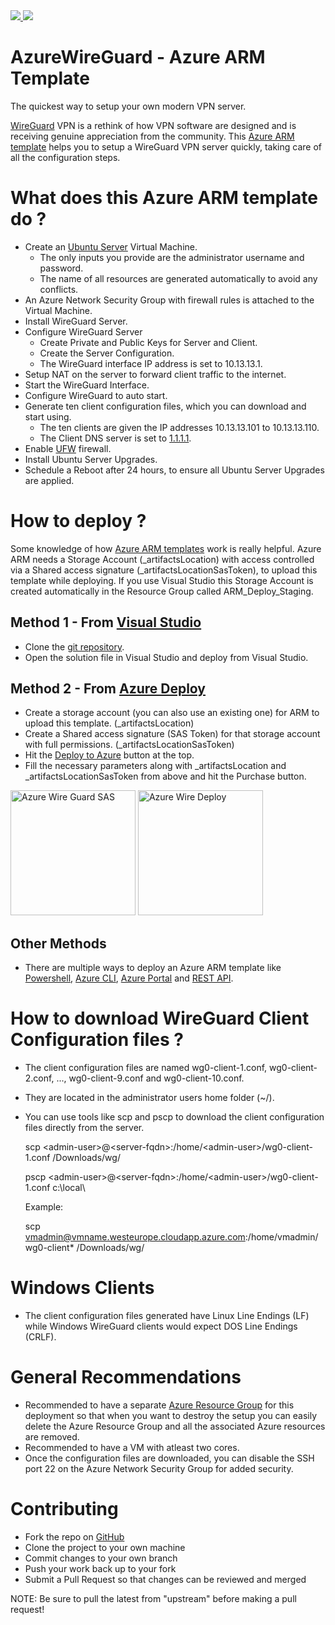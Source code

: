 <a href="https://portal.azure.com/#create/Microsoft.Template/uri/https%3A%2F%2Fraw.githubusercontent.com%2Fyagmurs%2FAzureWireGuard%2Fmaster%2FAzureWireGuard%2FLinuxVirtualMachine.json" target="_blank">
    <img src="http://azuredeploy.net/deploybutton.png"/>
</a>
<a href="http://armviz.io/#/?load=https%3A%2F%2Fraw.githubusercontent.com%2Fyagmurs%2FAzureWireGuard%2Fmaster%2FAzureWireGuard%2FLinuxVirtualMachine.json" target="_blank">
    <img src="http://armviz.io/visualizebutton.png"/>
</a>

# AzureWireGuard - Azure ARM Template
The quickest way to setup your own modern VPN server. 

[WireGuard][wireguard] VPN is a rethink of how VPN software are designed and is receiving genuine appreciation from the community. This [Azure ARM template][azure-arm] helps you to setup a WireGuard VPN server quickly, taking care of all the configuration steps. 

# What does this Azure ARM template do ?
- Create an [Ubuntu Server][ubuntu] Virtual Machine.
    - The only inputs you provide are the administrator username and password.
    - The name of all resources are generated automatically to avoid any conflicts.
- An Azure Network Security Group with firewall rules is attached to the Virtual Machine.
- Install WireGuard Server.
- Configure WireGuard Server
    - Create Private and Public Keys for Server and Client.
    - Create the Server Configuration.
    - The WireGuard interface IP address is set to 10.13.13.1.
- Setup NAT on the server to forward client traffic to the internet.
- Start the WireGuard Interface.
- Configure WireGuard to auto start.
- Generate ten client configuration files, which you can download and start using. 
    - The ten clients are given the IP addresses 10.13.13.101 to 10.13.13.110.
    - The Client DNS server is set to [1.1.1.1][dns].
- Enable [UFW][ufw] firewall.
- Install Ubuntu Server Upgrades.
- Schedule a Reboot after 24 hours, to ensure all Ubuntu Server Upgrades are applied.

# How to deploy ?
Some knowledge of how [Azure ARM templates][azure-arm] work is really helpful. Azure ARM needs a Storage Account (_artifactsLocation) with access controlled via a Shared access signature (_artifactsLocationSasToken), to upload this template while deploying. If you use Visual Studio this Storage Account is created automatically in the Resource Group called ARM_Deploy_Staging.

## Method 1 - From [Visual Studio][vs]
- Clone the [git repository][git-repo].
- Open the solution file in Visual Studio and deploy from Visual Studio.

## Method 2 - From [Azure Deploy][azure-deploy]
- Create a storage account (you can also use an existing one) for ARM to upload this template. (_artifactsLocation)
- Create a Shared access signature (SAS Token) for that storage account with full permissions. (_artifactsLocationSasToken)
- Hit the [Deploy to Azure][azure-deploy-awg] button at the top. 
- Fill the necessary parameters along with _artifactsLocation and _artifactsLocationSasToken from above and hit the Purchase button.

[<img src="http://vijayshinva.github.io/img/posts/azurewireguard-sas.png" alt="Azure Wire Guard SAS" width="200"/>](http://vijayshinva.github.io/img/posts/azurewireguard-sas.png)
[<img src="http://vijayshinva.github.io/img/posts/azurewireguard-portal.png" alt="Azure Wire Deploy" width="200"/>](http://vijayshinva.github.io/img/posts/azurewireguard-portal.png)

## Other Methods
- There are multiple ways to deploy an Azure ARM template like  [Powershell][azure-ps], [Azure CLI][azure-cli], [Azure Portal][azure-portal] and [REST API][azure-rest].

# How to download WireGuard Client Configuration files ?
- The client configuration files are named wg0-client-1.conf, wg0-client-2.conf, ..., wg0-client-9.conf and wg0-client-10.conf.
- They are located in the administrator users home folder (~/).
- You can use tools like scp and pscp to download the client configuration files directly from the server.
    
    scp &lt;admin-user&gt;@&lt;server-fqdn&gt;:/home/&lt;admin-user&gt;/wg0-client-1.conf /Downloads/wg/
    
    pscp &lt;admin-user&gt;@&lt;server-fqdn&gt;:/home/&lt;admin-user&gt;/wg0-client-1.conf c:\local\

    Example: 

	scp vmadmin@vmname.westeurope.cloudapp.azure.com:/home/vmadmin/wg0-client* /Downloads/wg/

# Windows Clients
- The client configuration files generated have Linux Line Endings (LF) while Windows WireGuard clients would expect DOS Line Endings (CRLF).

# General Recommendations
- Recommended to have a separate [Azure Resource Group][azure-rg] for this deployment so that when you want to destroy the setup you can easily delete the Azure Resource Group and all the associated Azure resources are removed.
- Recommended to have a VM with atleast two cores.
- Once the configuration files are downloaded, you can disable the SSH port 22 on the Azure Network Security Group for added security.

# Contributing
- Fork the repo on [GitHub][git-repo]
- Clone the project to your own machine
- Commit changes to your own branch
- Push your work back up to your fork
- Submit a Pull Request so that changes can be reviewed and merged

NOTE: Be sure to pull the latest from "upstream" before making a pull request!

[azure-arm]: https://docs.microsoft.com/en-us/azure/azure-resource-manager/
[wireguard]: https://www.wireguard.com/
[dns]: https://1.1.1.1/
[ubuntu]: https://www.ubuntu.com/server
[azure-portal]: https://portal.azure.com
[vs]: https://visualstudio.microsoft.com/vs/community/
[git-repo]: https://github.com/vijayshinva/AzureWireGuard
[azure-ps]: https://docs.microsoft.com/en-us/azure/azure-resource-manager/resource-group-template-deploy
[azure-cli]: https://docs.microsoft.com/en-us/azure/azure-resource-manager/resource-group-template-deploy-cli
[azure-rest]: https://docs.microsoft.com/en-us/azure/azure-resource-manager/resource-group-template-deploy-rest
[azure-deploy]: azuredeploy.net
[azure-portal]: https://docs.microsoft.com/en-us/azure/azure-resource-manager/resource-group-template-deploy-portal
[azure-deploy-awg]: https://portal.azure.com/#create/Microsoft.Template/uri/https%3A%2F%2Fraw.githubusercontent.com%2Fvijayshinva%2FAzureWireGuard%2Fmaster%2FAzureWireGuard%2FLinuxVirtualMachine.json
[azure-rg]: https://docs.microsoft.com/en-us/azure/azure-resource-manager/resource-group-overview#resource-groups
[ufw]: https://help.ubuntu.com/community/UFW
[azure-accelerated-nw]: https://docs.microsoft.com/en-us/azure/virtual-network/create-vm-accelerated-networking-cli
